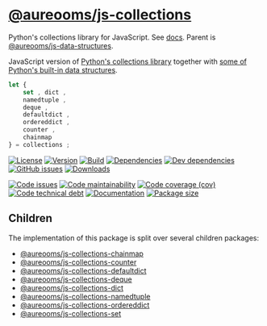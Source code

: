 [@aureooms/js-collections](https://aureooms.github.io/js-collections)
==

Python's collections library for JavaScript.
See [docs](https://aureooms.github.io/js-collections).
Parent is [@aureooms/js-data-structures](https://github.com/aureooms/js-data-structures).

JavaScript version of
[Python's collections library](https://docs.python.org/3.6/library/collections.html)
together with
[some of Python's built-in data structures](https://docs.python.org/3/library/stdtypes.html).

```js
let {
	set , dict ,
	namedtuple ,
	deque ,
	defaultdict ,
	ordereddict ,
	counter ,
	chainmap
} = collections ;
```

[![License](https://img.shields.io/github/license/aureooms/js-collections.svg)](https://raw.githubusercontent.com/aureooms/js-collections/main/LICENSE)
[![Version](https://img.shields.io/npm/v/@aureooms/js-collections.svg)](https://www.npmjs.org/package/@aureooms/js-collections)
[![Build](https://img.shields.io/travis/aureooms/js-collections/main.svg)](https://travis-ci.org/aureooms/js-collections/branches)
[![Dependencies](https://img.shields.io/david/aureooms/js-collections.svg)](https://david-dm.org/aureooms/js-collections)
[![Dev dependencies](https://img.shields.io/david/dev/aureooms/js-collections.svg)](https://david-dm.org/aureooms/js-collections?type=dev)
[![GitHub issues](https://img.shields.io/github/issues/aureooms/js-collections.svg)](https://github.com/aureooms/js-collections/issues)
[![Downloads](https://img.shields.io/npm/dm/@aureooms/js-collections.svg)](https://www.npmjs.org/package/@aureooms/js-collections)

[![Code issues](https://img.shields.io/codeclimate/issues/aureooms/js-collections.svg)](https://codeclimate.com/github/aureooms/js-collections/issues)
[![Code maintainability](https://img.shields.io/codeclimate/maintainability/aureooms/js-collections.svg)](https://codeclimate.com/github/aureooms/js-collections/trends/churn)
[![Code coverage (cov)](https://img.shields.io/codecov/c/gh/aureooms/js-collections/main.svg)](https://codecov.io/gh/aureooms/js-collections)
[![Code technical debt](https://img.shields.io/codeclimate/tech-debt/aureooms/js-collections.svg)](https://codeclimate.com/github/aureooms/js-collections/trends/technical_debt)
[![Documentation](https://aureooms.github.io/js-collections//badge.svg)](https://aureooms.github.io/js-collections//source.html)
[![Package size](https://img.shields.io/bundlephobia/minzip/@aureooms/js-collections)](https://bundlephobia.com/result?p=@aureooms/js-collections)

## Children
The implementation of this package is split over several children packages:

  - [@aureooms/js-collections-chainmap](https://github.com/aureooms/js-collections-chainmap)
  - [@aureooms/js-collections-counter](https://github.com/aureooms/js-collections-counter)
  - [@aureooms/js-collections-defaultdict](https://github.com/aureooms/js-collections-defaultdict)
  - [@aureooms/js-collections-deque](https://github.com/aureooms/js-collections-deque)
  - [@aureooms/js-collections-dict](https://github.com/aureooms/js-collections-dict)
  - [@aureooms/js-collections-namedtuple](https://github.com/aureooms/js-collections-namedtuple)
  - [@aureooms/js-collections-ordereddict](https://github.com/aureooms/js-collections-ordereddict)
  - [@aureooms/js-collections-set](https://github.com/aureooms/js-collections-set)
